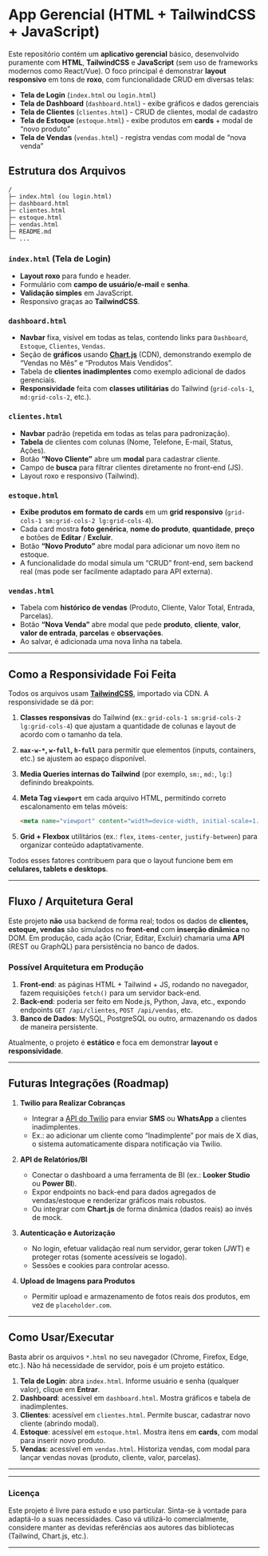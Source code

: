 # App Gerencial (HTML + TailwindCSS + JavaScript)

Este repositório contém um **aplicativo gerencial** básico, desenvolvido puramente com **HTML**, **TailwindCSS** e **JavaScript** (sem uso de frameworks modernos como React/Vue). O foco principal é demonstrar **layout responsivo** em tons de **roxo**, com funcionalidade CRUD em diversas telas:

- **Tela de Login** (`index.html` ou `login.html`)  
- **Tela de Dashboard** (`dashboard.html`) - exibe gráficos e dados gerenciais  
- **Tela de Clientes** (`clientes.html`) - CRUD de clientes, modal de cadastro  
- **Tela de Estoque** (`estoque.html`) - exibe produtos em **cards** + modal de “novo produto”  
- **Tela de Vendas** (`vendas.html`) - registra vendas com modal de “nova venda”

## Estrutura dos Arquivos

```
/
├─ index.html (ou login.html)
├─ dashboard.html
├─ clientes.html
├─ estoque.html
├─ vendas.html
├─ README.md
└─ ...
```

### `index.html` (Tela de Login)
- **Layout roxo** para fundo e header.
- Formulário com **campo de usuário/e-mail** e **senha**.
- **Validação simples** em JavaScript.
- Responsivo graças ao **TailwindCSS**.

### `dashboard.html`
- **Navbar** fixa, visível em todas as telas, contendo links para `Dashboard`, `Estoque`, `Clientes`, `Vendas`.
- Seção de **gráficos** usando **[Chart.js](https://www.chartjs.org/)** (CDN), demonstrando exemplo de “Vendas no Mês” e “Produtos Mais Vendidos”.
- Tabela de **clientes inadimplentes** como exemplo adicional de dados gerenciais.
- **Responsividade** feita com **classes utilitárias** do Tailwind (`grid-cols-1`, `md:grid-cols-2`, etc.).

### `clientes.html`
- **Navbar** padrão (repetida em todas as telas para padronização).
- **Tabela** de clientes com colunas (Nome, Telefone, E-mail, Status, Ações).
- Botão **“Novo Cliente”** abre um **modal** para cadastrar cliente.  
- Campo de **busca** para filtrar clientes diretamente no front-end (JS).  
- Layout roxo e responsivo (Tailwind).

### `estoque.html`
- **Exibe produtos em formato de cards** em um **grid responsivo** (`grid-cols-1 sm:grid-cols-2 lg:grid-cols-4`).
- Cada card mostra **foto genérica**, **nome do produto**, **quantidade**, **preço** e botões de **Editar** / **Excluir**.
- Botão **“Novo Produto”** abre modal para adicionar um novo item no estoque.
- A funcionalidade do modal simula um “CRUD” front-end, sem backend real (mas pode ser facilmente adaptado para API externa).

### `vendas.html`
- Tabela com **histórico de vendas** (Produto, Cliente, Valor Total, Entrada, Parcelas).
- Botão **“Nova Venda”** abre modal que pede **produto**, **cliente**, **valor**, **valor de entrada**, **parcelas** e **observações**.
- Ao salvar, é adicionada uma nova linha na tabela.

---

## Como a Responsividade Foi Feita

Todos os arquivos usam **[TailwindCSS](https://tailwindcss.com/)**, importado via CDN. A responsividade se dá por:

1. **Classes responsivas** do Tailwind (ex.: `grid-cols-1 sm:grid-cols-2 lg:grid-cols-4`) que ajustam a quantidade de colunas e layout de acordo com o tamanho da tela.  
2. **`max-w-*`, `w-full`, `h-full`** para permitir que elementos (inputs, containers, etc.) se ajustem ao espaço disponível.  
3. **Media Queries internas do Tailwind** (por exemplo, `sm:`, `md:`, `lg:`) definindo breakpoints.  
4. **Meta Tag `viewport`** em cada arquivo HTML, permitindo correto escalonamento em telas móveis:

   ```html
   <meta name="viewport" content="width=device-width, initial-scale=1.0"/>
   ```

5. **Grid + Flexbox** utilitários (ex.: `flex`, `items-center`, `justify-between`) para organizar conteúdo adaptativamente.  

Todos esses fatores contribuem para que o layout funcione bem em **celulares, tablets e desktops**.

---

## Fluxo / Arquitetura Geral

Este projeto **não** usa backend de forma real; todos os dados de **clientes, estoque, vendas** são simulados no **front-end** com **inserção dinâmica** no DOM. Em produção, cada ação (Criar, Editar, Excluir) chamaria uma **API** (REST ou GraphQL) para persistência no banco de dados. 

### Possível Arquitetura em Produção

1. **Front-end**: as páginas HTML + Tailwind + JS, rodando no navegador, fazem requisições `fetch()` para um servidor back-end.  
2. **Back-end**: poderia ser feito em Node.js, Python, Java, etc., expondo endpoints `GET /api/clientes`, `POST /api/vendas`, etc.  
3. **Banco de Dados**: MySQL, PostgreSQL ou outro, armazenando os dados de maneira persistente.

Atualmente, o projeto é **estático** e foca em demonstrar **layout** e **responsividade**.

---

## Futuras Integrações (Roadmap)

1. **Twilio para Realizar Cobranças**  
   - Integrar a [API do Twilio](https://www.twilio.com/docs) para enviar **SMS** ou **WhatsApp** a clientes inadimplentes.  
   - Ex.: ao adicionar um cliente como “Inadimplente” por mais de X dias, o sistema automaticamente dispara notificação via Twilio.

2. **API de Relatórios/BI**  
   - Conectar o dashboard a uma ferramenta de BI (ex.: **Looker Studio** ou **Power BI**).  
   - Expor endpoints no back-end para dados agregados de vendas/estoque e renderizar gráficos mais robustos.
   - Ou integrar com **Chart.js** de forma dinâmica (dados reais) ao invés de mock.

3. **Autenticação e Autorização**  
   - No login, efetuar validação real num servidor, gerar token (JWT) e proteger rotas (somente acessíveis se logado).
   - Sessões e cookies para controlar acesso.

4. **Upload de Imagens para Produtos**  
   - Permitir upload e armazenamento de fotos reais dos produtos, em vez de `placeholder.com`.

---

## Como Usar/Executar

Basta abrir os arquivos `*.html` no seu navegador (Chrome, Firefox, Edge, etc.). Não há necessidade de servidor, pois é um projeto estático.

1. **Tela de Login**: abra `index.html`. Informe usuário e senha (qualquer valor), clique em **Entrar**.  
2. **Dashboard**: acessível em `dashboard.html`. Mostra gráficos e tabela de inadimplentes.  
3. **Clientes**: acessível em `clientes.html`. Permite buscar, cadastrar novo cliente (abrindo modal).  
4. **Estoque**: acessível em `estoque.html`. Mostra itens em **cards**, com modal para inserir novo produto.  
5. **Vendas**: acessível em `vendas.html`. Historiza vendas, com modal para lançar vendas novas (produto, cliente, valor, parcelas).  

---



---

### Licença

Este projeto é livre para estudo e uso particular. Sinta-se à vontade para adaptá-lo a suas necessidades. Caso vá utilizá-lo comercialmente, considere manter as devidas referências aos autores das bibliotecas (Tailwind, Chart.js, etc.).

---

